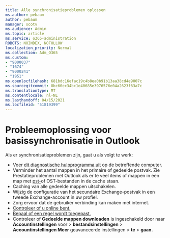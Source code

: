```yaml
---
title: Alle synchronisatieproblemen oplossen
ms.author: pebaum
author: pebaum
manager: scotv
ms.audience: Admin
ms.topic: article
ms.service: o365-administration
ROBOTS: NOINDEX, NOFOLLOW
localization_priority: Normal
ms.collection: Adm_O365
ms.custom:
- "9000037"
- "1674"
- "9000241"
- "1951"
ms.openlocfilehash: 681bdc16efac19c4b8ea0b91b13aa38cd4e9007c
ms.sourcegitcommit: 8bc60ec34bc1e40685e3976576e04a2623f63a7c
ms.translationtype: MT
ms.contentlocale: nl-NL
ms.lasthandoff: 04/15/2021
ms.locfileid: "51819399"
---
```

# <a name="basic-outlook-sync-troubleshooting"></a>Probleemoplossing voor basissynchronisatie in Outlook

Als er synchronisatieproblemen zijn, gaat u als volgt te werk:

- Voer [dit diagnostische hulpprogramma uit](https://aka.ms/sara-outlooksendreceive) op de betreffende computer.
- Verminder het aantal mappen in het primaire of gedeelde postvak. Zie Prestatieproblemen met Outlook als er te veel items of mappen in een map met [pst-](https://support.microsoft.com/help/2768656/outlook-performance-issues-when-there-are-too-many-items-or-folders-in)of OST-bestanden in de cache staan.
- Caching van alle gedeelde mappen uitschakelen.
- Wijzig de configuratie van het secundaire Exchange-postvak in een tweede Exchange-account in uw profiel.
- Zorg ervoor dat de gebruiker verbinding kan maken met internet. 
- [Controleer of u online bent.](https://support.office.com/article/2460e4a8-16c7-47fc-b204-b1549275aac9)
- [Bepaal of een regel wordt toegepast.](https://support.office.com/article/C24F5DEA-9465-4DF4-AD17-A50704D66C59)
- Controleer of **Gedeelde mappen downloaden** is ingeschakeld door naar **Accountinstellingen** voor  >  **bestandsinstellingen**  >  **Accountinstellingen Meer** geavanceerde instellingen  >  **te**  >  **gaan.**
